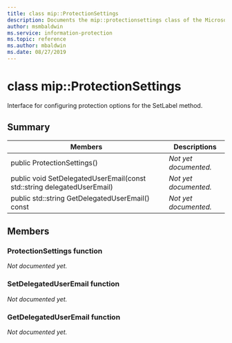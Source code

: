 ```yaml
---
title: class mip::ProtectionSettings 
description: Documents the mip::protectionsettings class of the Microsoft Information Protection (MIP) SDK.
author: msmbaldwin
ms.service: information-protection
ms.topic: reference
ms.author: mbaldwin
ms.date: 08/27/2019
---
```


# class mip::ProtectionSettings 
Interface for configuring protection options for the SetLabel method.
  
## Summary
 Members                        | Descriptions                                
--------------------------------|---------------------------------------------
public ProtectionSettings()  | _Not yet documented._
public void SetDelegatedUserEmail(const std::string delegatedUserEmail)  | _Not yet documented._
public std::string GetDelegatedUserEmail() const  | _Not yet documented._
  
## Members
  
### ProtectionSettings function
_Not documented yet._

  
### SetDelegatedUserEmail function
_Not documented yet._

  
### GetDelegatedUserEmail function
_Not documented yet._
